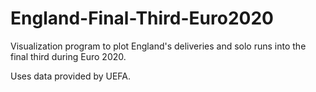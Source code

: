# England-Final-Third-Euro2020
Visualization program to plot England's deliveries and solo runs into the final third during Euro 2020.

Uses data provided by UEFA.
